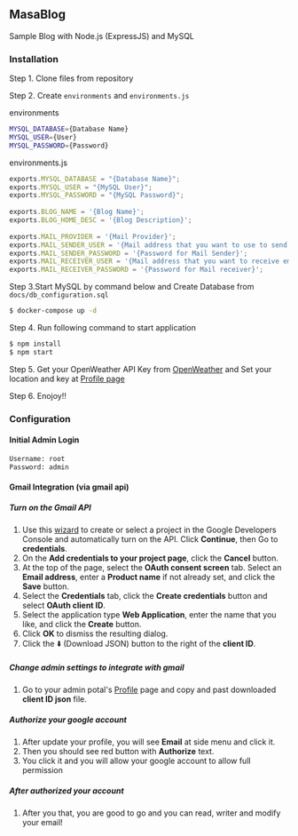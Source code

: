 ## MasaBlog
Sample Blog with Node.js (ExpressJS) and MySQL

### Installation
Step 1. Clone files from repository

Step 2. Create `environments` and `environments.js`

environments
```bash
MYSQL_DATABASE={Database Name}
MYSQL_USER={User}
MYSQL_PASSWORD={Password}
```
environments.js
```js
exports.MYSQL_DATABASE = "{Database Name}";
exports.MYSQL_USER = "{MySQL User}";
exports.MYSQL_PASSWORD = "{MySQL Password}";
    
exports.BLOG_NAME = '{Blog Name}';
exports.BLOG_HOME_DESC = '{Blog Description}';
    
exports.MAIL_PROVIDER = '{Mail Provider}';
exports.MAIL_SENDER_USER = '{Mail address that you want to use to send mail from}';
exports.MAIL_SENDER_PASSWORD = '{Password for Mail Sender}';
exports.MAIL_RECEIVER_USER = '{Mail address that you want to receive email}';
exports.MAIL_RECEIVER_PASSWORD = '{Password for Mail receiver}';
```

Step 3.Start MySQL by command below and Create Database from `docs/db_configuration.sql`
```bash
$ docker-compose up -d
```

Step 4. Run following command to start application
```bash
$ npm install
$ npm start
```

Step 5. Get your OpenWeather API Key from [OpenWeather](https://openweathermap.org/) and Set your location and key at [Profile page](http://localhost:3000/admin/profile)

Step 6. Enojoy!!

### Configuration
#### Initial Admin Login
```bash
Username: root
Password: admin
```

#### Gmail Integration (via gmail api)
##### **Turn on the Gmail API**
1. Use this [wizard](https://console.developers.google.com/flows/enableapi?apiid=gmail&hl=ja&pli=1) to create or select a project in the Google Developers Console and automatically turn on the API. Click **Continue**, then Go to **credentials**.
2. On the **Add credentials to your project page**, click the **Cancel** button.
3. At the top of the page, select the **OAuth consent screen** tab. Select an **Email address**, enter a **Product name** if not already set, and click the **Save** button.
4. Select the **Credentials** tab, click the **Create credentials** button and select **OAuth client ID**.
5. Select the application type **Web Application**, enter the name that you like, and click the **Create** button.
6. Click **OK** to dismiss the resulting dialog.
7. Click the :arrow_down: (Download JSON) button to the right of the **client ID**.

##### **Change admin settings to integrate with gmail**
1. Go to your admin potal's [Profile](http://localhost:3000/admin/profile) page and copy and past downloaded **client ID json** file.

##### **Authorize your google account**
1. After update your profile, you will see **Email** at side menu and click it.
2. Then you should see red button with **Authorize** text.
3. You click it and you will allow your google account to allow full permission

##### **After authorized your account**
1. After you that, you are good to go and you can read, writer and modify your email!